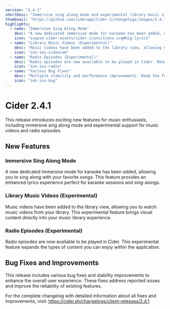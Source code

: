 ```yaml
---
version: "2.4.1"
shortDesc: "Immersive sing along mode and experimental library music videos"
thumbnail: "https://github.com/ciderapp/Cider-2/changelogs/images/2.4.1.png"
highlights:
  - name: "Immersive Sing Along Mode"
    desc: "A new dedicated immersive mode for karaoke has been added, allowing you to sing along with your favorite songs."
    icon: "svguse:cider-assets/cider-icons/icons.svg#big-lyrics"
  - name: "Library Music Videos (Experimental)"
    desc: "Music videos have been added to the library view, allowing you to watch music videos from your library."
    icon: "ion-ios-videocam"
  - name: "Radio Episodes (Experimental)"
    desc: "Radio episodes are now available to be played in Cider. Read the full changelog for more details."
    icon: "ion-ios-radio"
  - name: "Various Bug Fixes"
    desc: "Multiple stability and performance improvements. Read the full changelog for more details."
    icon: "ion-ios-bug"
---
```


# Cider 2.4.1

This release introduces exciting new features for music enthusiasts, including immersive sing along mode and experimental support for music videos and radio episodes.

## New Features

### Immersive Sing Along Mode
A new dedicated immersive mode for karaoke has been added, allowing you to sing along with your favorite songs. This feature provides an enhanced lyrics experience perfect for karaoke sessions and sing-alongs.

### Library Music Videos (Experimental)
Music videos have been added to the library view, allowing you to watch music videos from your library. This experimental feature brings visual content directly into your music library experience.

### Radio Episodes (Experimental)
Radio episodes are now available to be played in Cider. This experimental feature expands the types of content you can enjoy within the application.

## Bug Fixes and Improvements

This release includes various bug fixes and stability improvements to enhance the overall user experience. These fixes address reported issues and improve the reliability of existing features.

For the complete changelog with detailed information about all fixes and improvements, visit: https://cider.sh/changelogs/client-releases/2.4.1 